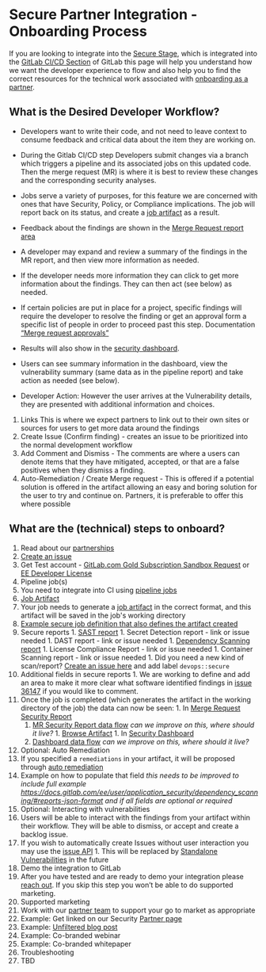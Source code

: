 # Secure Partner Integration - Onboarding Process

If you are looking to integrate into the [Secure Stage](https://about.gitlab.com/direction/secure/), which is integrated into the [GitLab CI/CD Section](https://about.gitlab.com/handbook/product/categories/#cicd-section) of GitLab this page will help you understand how we want the developer experience to flow and also help you to find the correct resources for the technical work associated with [onboarding as a partner](https://about.gitlab.com/partners/integrate/).

## What is the Desired Developer Workflow?

- Developers want to write their code, and not need to leave context to consume feedback and critical data about the item they are working on.

- During the Gitlab CI/CD step Developers submit changes via a branch which triggers a pipeline and its associated jobs on this updated code. Then the merge request (MR) is where it is best to review these changes and the corresponding security analyses.

- Jobs serve a variety of purposes, for this feature we are concerned with ones that have Security, Policy, or Compliance implications. The job will report back on its status, and create a [job artifact](https://docs.gitlab.com/ee/user/project/pipelines/job_artifacts.html) as a result.

- Feedback about the findings are shown in the [Merge Request report area](https://docs.gitlab.com/ee/user/project/merge_requests/#security-reports-ultimate)

- A developer may expand and review a summary of the findings in the MR report, and then view more information as needed.

- If the developer needs more information they can click to get more information about the findings. They can then act (see below) as needed.

- If certain policies are put in place for a project, specific findings will require the developer to resolve the finding or get an approval form a specific list of people in order to proceed past this step. Documentation [“Merge request approvals”](https://docs.gitlab.com/ee/user/project/merge_requests/merge_request_approvals.html)

- Results will also show in the [security dashboard](https://docs.gitlab.com/ee/user/application_security/security_dashboard/#gitlab-security-dashboard-ultimate).

- Users can see summary information in the dashboard, view the vulnerability summary (same data as in the pipeline report) and take action as needed (see below).

- Developer Action: However the user arrives at the Vulnerability details, they are presented with additional information and choices.

1. Links This is where we expect partners to link out to their own sites or sources for users to get more data around the findings
1. Create Issue (Confirm finding) - creates an issue to be prioritized into the normal development workflow
1. Add Comment and Dismiss - The comments are where a users can denote items that they have mitigated, accepted, or that are a false positives when they dismiss a finding.
1. Auto-Remediation / Create Merge request - This is offered if a potential solution is offered in the artifact allowing an easy and boring solution for the user to try and continue on. Partners, it is preferable to offer this where possible

## What are the (technical) steps to onboard?

1. Read about our [partnerships](https://about.gitlab.com/partners/integrate/)
  1. [Create an issue](https://about.gitlab.com/partners/integrate/#contact-us)
  1. Get Test account - [GitLab.com Gold Subscription Sandbox Request](https://about.gitlab.com/partners/integrate/#gitlabcom-gold-subscription-sandbox-request) or [EE Developer License](https://about.gitlab.com/partners/integrate/#requesting-ee-dev-license-for-rd)
1. Pipeline job(s)
  1. You need to integrate into CI using [pipeline jobs](https://docs.gitlab.com/ee/development/pipelines.html)
1. [Job Artifact](https://docs.gitlab.com/ee/user/project/pipelines/job_artifacts.html)
  1. Your job needs to generate a [job artifact](https://docs.gitlab.com/ee/user/project/pipelines/job_artifacts.html) in the correct format, and this artifact will be saved in the job's working directory
  1. [Example secure job definition that also defines the artifact created](https://gitlab.com/gitlab-org/gitlab/blob/master/lib/gitlab/ci/templates/Security/Container-Scanning.gitlab-ci.yml)
  2. Secure reports
    1. [SAST report](https://docs.gitlab.com/ee/user/application_security/sast/#reports-json-format)
    1. Secret Detection report - link or issue needed
    1. DAST report - link or issue needed
    1. [Dependency Scanning report](https://docs.gitlab.com/ee/user/application_security/dependency_scanning/#reports-json-format)
    1. License Compliance Report - link or issue needed
    1. Container Scanning report - link or issue needed
    1. Did you need a new kind of scan/report? [Create an issue here](https://gitlab.com/gitlab-org/gitlab/issues/new#) and add label `devops::secure`
  1. Additional fields in secure reports
    1. We are working to define and add an area to make it more clear what software identified findings in [issue 36147](https://gitlab.com/gitlab-org/gitlab/issues/36147) if you would like to comment.
  1. Once the job is completed (which generates the artifact in the working directory of the job) the data can now be seen:
    1. In [Merge Request Security Report](https://docs.gitlab.com/ee/user/project/merge_requests/#security-reports-ultimate)
      1. [MR Security Report data flow](https://gitlab.com/snippets/1910005#merge-request-view) *can we improve on this, where should it live?*
    1. [Browse Artifact](https://docs.gitlab.com/ee/user/project/pipelines/job_artifacts.html#browsing-artifacts)
    1. In [Security Dashboard](https://docs.gitlab.com/ee/user/application_security/security_dashboard/)
      1. [Dashboard data flow](https://gitlab.com/snippets/1910005#project-and-group-dashboards) *can we improve on this, where should it live?*
1. Optional: Auto Remediation
  1. If you specified a `remediations` in your artifact, it will be proposed through [auto remediation](https://docs.gitlab.com/ee/user/application_security/index.html#solutions-for-vulnerabilities-auto-remediation)
  1. Example on how to populate that field *this needs to be improved to include full example https://docs.gitlab.com/ee/user/application_security/dependency_scanning/#reports-json-format and if all fields are optional or required*
1. Optional: Interacting with vulnerabilities
  1. Users will be able to interact with the findings from your artifact within their workflow. They will be able to dismiss, or accept and create a backlog issue.
  1. If you wish to automatically create Issues without user interaction you may use the [issue API](https://docs.gitlab.com/ee/api/issues.html)
    1. This will be replaced by [Standalone Vulnerabilities](https://gitlab.com/groups/gitlab-org/-/epics/634) in the future
1. Demo the integration to GitLab
  1. After you have tested and are ready to demo your integration please [reach out](https://about.gitlab.com/partners/integrate/). If you skip this step you won’t be able to do supported marketing.
1. Supported marketing
  1. Work with our [partner team](https://about.gitlab.com/partners/integrate/) to support your go to market as appropriate
  1. Example: Get linked on our Security [Partner page](https://about.gitlab.com/partners/#security)
  1. Example: [Unfiltered blog post](https://about.gitlab.com/handbook/marketing/blog/unfiltered/)
  1. Example: Co-branded webinar
  1. Example: Co-branded whitepaper
1. Troubleshooting
  1. TBD
